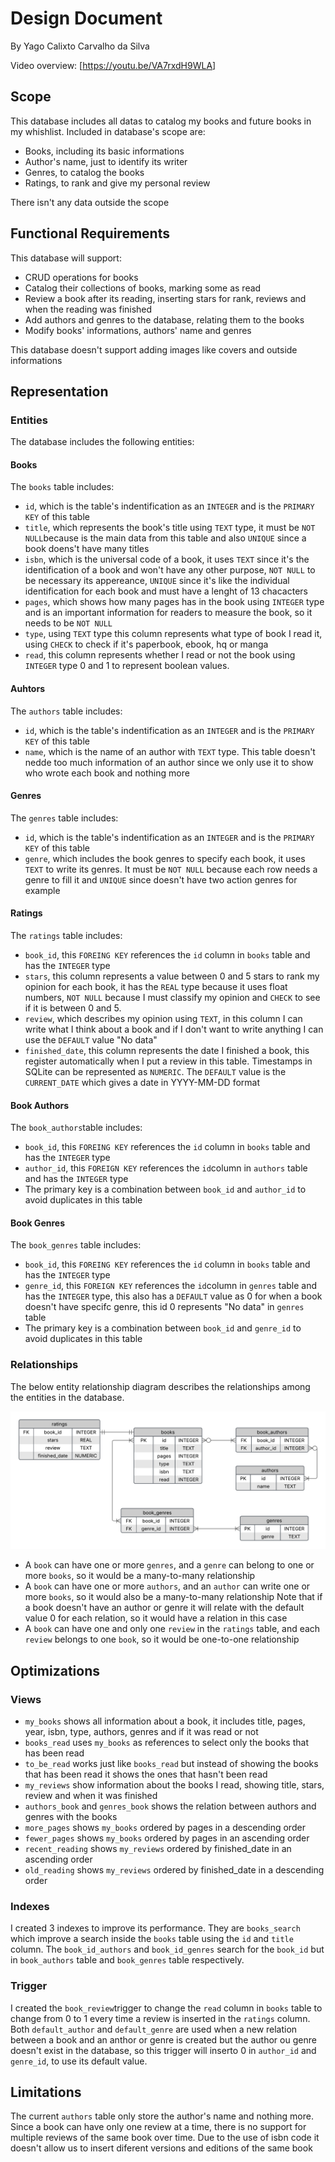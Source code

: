 # Design Document

By Yago Calixto Carvalho da Silva

Video overview: [<https://youtu.be/VA7rxdH9WLA>]

## Scope

This database includes all datas to catalog my books and future books in my whishlist.
Included in database's scope are:

* Books, including its basic informations
* Author's name, just to identify its writer
* Genres, to catalog the books
* Ratings, to rank and give my personal review

There isn't any data outside the scope

## Functional Requirements

This database will support:

* CRUD operations for books
* Catalog their collections of books, marking some as read
* Review a book after its reading, inserting stars for rank, reviews and when the reading was finished
* Add authors and genres to the database, relating them to the books
* Modify books' informations, authors' name and genres

This database doesn't support adding images like covers and outside informations


## Representation

### Entities

The database includes the following entities:

#### Books
The `books` table includes:

* `id`, which is the table's indentification as an `INTEGER` and is the `PRIMARY KEY` of this table
* `title`, which represents the book's title using `TEXT` type, it must be `NOT NULL`because is the main data from this table and also `UNIQUE` since a book doens't have many titles
* `isbn`, which is the universal code of a book, it uses `TEXT` since it's the identification of a book and won't have any other purpose, `NOT NULL` to be necessary its appereance, `UNIQUE` since it's like the individual identification for each book and must have a lenght of 13 chacacters
* `pages`, which shows how many pages has in the book using `INTEGER` type and is an important information for readers to measure the book, so it needs to be `NOT NULL`
* `type`, using `TEXT` type this column represents what type of book I read it, using `CHECK` to check if it's paperbook, ebook, hq or manga
* `read`, this column represents whether I read or not the book using `INTEGER` type 0 and 1 to represent boolean values.

#### Auhtors
The `authors` table includes:

* `id`, which is the table's indentification as an `INTEGER` and is the `PRIMARY KEY` of this table
* `name`, which is the name of an author with `TEXT` type.
This table doesn't nedde too much information of an author since we only use it to show who wrote each book and nothing more

#### Genres
The `genres` table includes:

* `id`, which is the table's indentification as an `INTEGER` and is the `PRIMARY KEY` of this table
* `genre`, which includes the book genres to specify each book, it uses `TEXT` to write its genres. It must be `NOT NULL` because each row needs a genre to fill it and `UNIQUE` since doesn't have two action genres for example

#### Ratings
The `ratings` table includes:

* `book_id`, this `FOREING KEY` references the `id` column in `books` table and has the `INTEGER` type
* `stars`, this column represents a value between 0 and 5 stars to rank my opinion for each book, it has the `REAL` type because it uses float numbers, `NOT NULL` because I must classify my opinion and `CHECK` to see if it is between 0 and 5.
* `review`, which describes my opinion using `TEXT`, in this column I can write what I think about a book and if I don't want to write anything I can use the `DEFAULT` value "No data"
* `finished_date`, this column represents the date I finished a book, this register automatically when I put a review in this table. Timestamps in SQLite can be represented as `NUMERIC`. The `DEFAULT` value is the `CURRENT_DATE` which gives a date in YYYY-MM-DD format

#### Book Authors
The `book_authors`table includes:

* `book_id`, this `FOREING KEY` references the `id` column in `books` table and has the `INTEGER` type
* `author_id`, this `FOREIGN KEY` references the `id`column in `authors` table and has the `INTEGER` type
* The primary key is a combination between `book_id` and `author_id` to avoid duplicates in this table

#### Book Genres
The `book_genres` table includes:

* `book_id`, this `FOREING KEY` references the `id` column in `books` table and has the `INTEGER` type
* `genre_id`, this `FOREIGN KEY` references the `id`column in `genres` table and has the `INTEGER` type, this also has a `DEFAULT` value as 0 for when a book doesn't have specifc genre, this id 0 represents "No data" in `genres` table
* The primary key is a combination between `book_id` and `genre_id` to avoid duplicates in this table


### Relationships

The below entity relationship diagram describes the relationships among the entities in the database.

![Diagram](diagram.png)

* A `book` can have one or more `genres`, and a `genre` can belong to one or more `books`, so it would be a many-to-many relationship
* A `book` can have one or more `authors`, and an `author` can write one or more `books`, so it would also be a many-to-many relationship
Note that if a book doesn't have an author or genre it will relate with the default value 0 for each relation, so it would have a relation in this case
* A `book` can have one and only one `review` in the `ratings` table, and each `review` belongs to one `book`, so it would be one-to-one relationship

## Optimizations

### Views
* `my_books` shows all information about a book, it includes title, pages, year, isbn, type, authors, genres and if it was read or not
* `books_read` uses `my_books` as references to select only the books that has been read
* `to_be_read` works just like `books_read` but instead of showing the books that has been read it shows the ones that hasn't been read
* `my_reviews` show information about the books I read, showing title, stars, review and when it was finished
* `authors_book` and `genres_book` shows the relation between authors and genres with the books
* `more_pages` shows `my_books` ordered by pages in a descending order
* `fewer_pages` shows `my_books` ordered by pages in an ascending  order
* `recent_reading` shows `my_reviews` ordered by finished_date in an ascending  order
* `old_reading` shows `my_reviews` ordered by finished_date in a descending order

### Indexes
I created 3 indexes to improve its performance. They are `books_search` which improve a search inside the `books` table using the `id` and `title` column. The `book_id_authors` and `book_id_genres` search for the `book_id` but in `book_authors` table and `book_genres` table respectively.

### Trigger
I created the `book_review`trigger to change the `read` column in `books` table to change from 0 to 1 every time a review is inserted in the `ratings` column.
Both `default_author` and `default_genre` are used when a new relation between a book and an anthor or genre is created but the author ou genre doesn't exist in the database, so this trigger will inserto 0 in `author_id` and `genre_id`, to use its default value.

## Limitations

The current `authors` table only store the author's name and nothing more.
Since a book can have only one review at a time, there is no support for multiple reviews of the same book over time.
Due to the use of isbn code it doesn't allow us to insert diferent versions and editions of the same book
